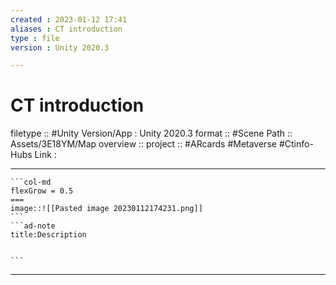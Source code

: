 ```yaml
---
created : 2023-01-12 17:41
aliases : CT introduction
type : file
version : Unity 2020.3

---
```


# CT introduction

filetype :: #Unity
Version/App : Unity 2020.3
format :: #Scene
Path :: Assets/3E18YM/Map
overview ::
project :: #ARcards #Metaverse #Ctinfo-Hubs
Link :

---

`````col
```col-md
flexGrow = 0.5
===
image::![[Pasted image 20230112174231.png]]
```
```ad-note
title:Description


```

`````


---


